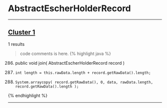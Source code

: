 # AbstractEscherHolderRecord

***

## [Cluster 1](./1)
1 results
> code comments is here.
{% highlight java %}
286. public void join( AbstractEscherHolderRecord record )
288.     int length = this.rawData.length + record.getRawData().length;
291.     System.arraycopy( record.getRawData(), 0, data, rawData.length, record.getRawData().length );
{% endhighlight %}

***

